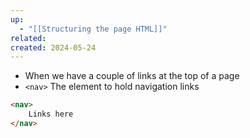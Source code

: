 ```yaml
---
up:
  - "[[Structuring the page HTML]]"
related: 
created: 2024-05-24
---
```


- When we have a couple of links at the top of a page
- `<nav>` The element to hold navigation links

```HTML
<nav>
	Links here
</nav>
```